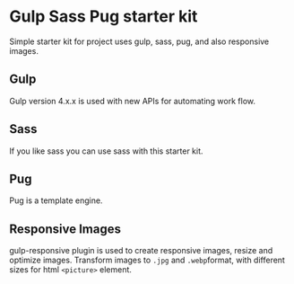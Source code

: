 # Gulp Sass Pug starter kit

Simple starter kit for project uses gulp, sass, pug, and also responsive images.

## Gulp

Gulp version 4.x.x is used with new APIs for automating work flow.

## Sass

If you like sass you can use sass with this starter kit.

## Pug

Pug is a template engine.

## Responsive Images

gulp-responsive plugin is used to create responsive images, resize and optimize images.
Transform images to `.jpg` and `.webp`format, with different sizes for html `<picture>` element.
